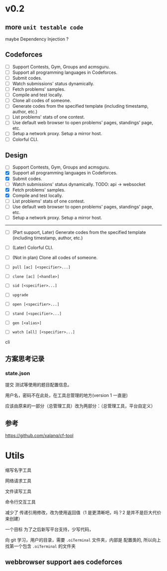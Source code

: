 # v0.2

## more `unit testable code`

maybe Dependency Injection ?

## Codeforces

- [ ] Support Contests, Gym, Groups and acmsguru.
- [ ] Support all programming languages in Codeforces.
- [ ] Submit codes.
- [ ] Watch submissions' status dynamically.
- [ ] Fetch problems' samples.
- [ ] Compile and test locally.
- [ ] Clone all codes of someone.
- [ ] Generate codes from the specified template (including timestamp, author, etc.)
- [ ] List problems' stats of one contest.
- [ ] Use default web browser to open problems' pages, standings' page, etc.
- [ ] Setup a network proxy. Setup a mirror host.
- [ ] Colorful CLI.

## Design

- [ ] Support Contests, Gym, Groups and acmsguru.
- [x] Support all programming languages in Codeforces.
- [x] Submit codes.
- [ ] Watch submissions' status dynamically. TODO: api -> websocket
- [x] Fetch problems' samples.
- [x] Compile and test locally.
- [ ] List problems' stats of one contest.
- [ ] Use default web browser to open problems' pages, standings' page, etc.
- [ ] Setup a network proxy. Setup a mirror host.

---

- [ ] (Part support, Later) Generate codes from the specified template (including timestamp, author, etc.)
- [ ] (Later) Colorful CLI.
- [ ] (Not in plan) Clone all codes of someone.

- [ ] `pull [ac] [<specifier>...]`
- [ ] `clone [ac] [<handle>]`
- [ ] `sid [<specifier>...]`
- [ ] `upgrade`
- [ ] `open [<specifier>...]`
- [ ] `stand [<specifier>...]`
- [ ] `gen [<alias>]`
- [ ] `watch [all] [<specifier>...]`

cli
## 方案思考记录

### state.json

提交 测试等使用的题目配置信息。

用户名，密码不在此处，在工具总管理的地方(version 1 一直是)

应该由原来的一部分（总管理工具）改为两部分：（总管理工具，平台自定义）

## 参考

https://github.com/xalanq/cf-tool

# Utils

缩写名字工具

网络请求工具

文件读写工具

命令行交互工具

减少了 传递引用修改，改为使用返回值（1 是更清晰吧，吗？2 是并不是巨大代价来创建）

一个目标 为了之后新写平台支持，少写代码，

向 git 学习，用户的目录，需要 `.oiTerminal` 文件夹，内部是 配置类的, 所以向上找第一个包含 `.oiTerminal` 的文件夹

## webbrowser support aes codeforces
